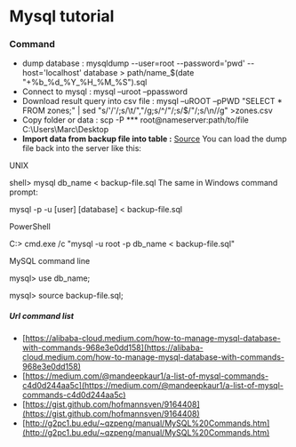 # Mysql tutorial

### Command
- dump database : mysqldump --user=root --password='pwd' --host='localhost' database > path/name_$(date "+%b_%d_%Y_%H_%M_%S").sql
- Connect to mysql : mysql –uroot –ppassword
- Download result query into csv file :  mysql –uROOT –pPWD "SELECT * FROM zones;" | sed "s/'/\'/;s/\t/\",\"/g;s/^/\"/;s/$/\"/;s/\n//g" >zones.csv
- Copy folder or data : scp -P ***  root@nameserver:path/to/file C:\Users\Marc\Desktop
- **Import data from backup file into table :** [Source](https://stackoverflow.com/questions/17666249/how-do-i-import-an-sql-file-using-the-command-line-in-mysql) 
You can load the dump file back into the server like this:

UNIX

shell> mysql db_name < backup-file.sql
The same in Windows command prompt:

mysql -p -u [user] [database] < backup-file.sql

PowerShell

C:\> cmd.exe /c "mysql -u root -p db_name < backup-file.sql"

MySQL command line

mysql> use db_name;

mysql> source backup-file.sql;


##### Url command list
- [https://alibaba-cloud.medium.com/how-to-manage-mysql-database-with-commands-968e3e0dd158](https://alibaba-cloud.medium.com/how-to-manage-mysql-database-with-commands-968e3e0dd158)
- [https://medium.com/@mandeepkaur1/a-list-of-mysql-commands-c4d0d244aa5c](https://medium.com/@mandeepkaur1/a-list-of-mysql-commands-c4d0d244aa5c)
- [https://gist.github.com/hofmannsven/9164408](https://gist.github.com/hofmannsven/9164408)
- [http://g2pc1.bu.edu/~qzpeng/manual/MySQL%20Commands.htm](http://g2pc1.bu.edu/~qzpeng/manual/MySQL%20Commands.htm)

